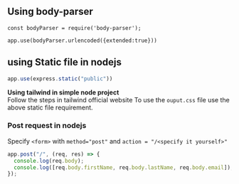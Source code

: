 ## Using body-parser
```
const bodyParser = require('body-parser');

app.use(bodyParser.urlencoded({extended:true}))

```

## **using Static file in nodejs**
``` js
app.use(express.static("public"))

```
**Using tailwind in simple node project**  
Follow the steps in tailwind official website
To use the `ouput.css` file  use the above static file requirement.

### **Post request in nodejs**
Specify `<form>` with `method="post"` and `action = "/<specify it yourself>"`

```js
app.post("/", (req, res) => {
  console.log(req.body);
  console.log([req.body.firstName, req.body.lastName, req.body.email]);
});

```